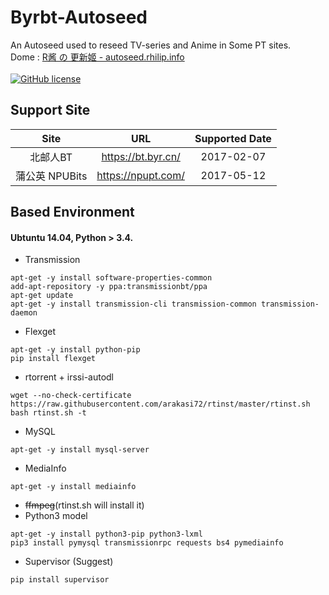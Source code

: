 # Byrbt-Autoseed
An Autoseed used to reseed TV-series and Anime in Some PT sites. \
Dome : [R酱 の 更新姬 - autoseed.rhilip.info](//autoseed.rhilip.info/) \
\
[![GitHub license](https://img.shields.io/badge/license-AGPL-blue.svg)](https://raw.githubusercontent.com/Rhilip/Pt-Autoseed/master/LICENSE)

## Support Site
| Site | URL | Supported Date |
|:------------------:|:---:|:---:|
| 北邮人BT | <https://bt.byr.cn/> | 2017-02-07 |
| 蒲公英 NPUBits | <https://npupt.com/> | 2017-05-12 |

## Based Environment
#### Ubtuntu 14.04, Python > 3.4.
* Transmission
```
apt-get -y install software-properties-common
add-apt-repository -y ppa:transmissionbt/ppa
apt-get update
apt-get -y install transmission-cli transmission-common transmission-daemon
```
* Flexget
```
apt-get -y install python-pip
pip install flexget
```
* rtorrent + irssi-autodl
```
wget --no-check-certificate https://raw.githubusercontent.com/arakasi72/rtinst/master/rtinst.sh
bash rtinst.sh -t
```
* MySQL
```
apt-get -y install mysql-server
```
* MediaInfo
```
apt-get -y install mediainfo
```
* ~~ffmpeg~~(rtinst.sh will install it)
* Python3 model
```
apt-get -y install python3-pip python3-lxml
pip3 install pymysql transmissionrpc requests bs4 pymediainfo
```
* Supervisor (Suggest)
```
pip install supervisor
```